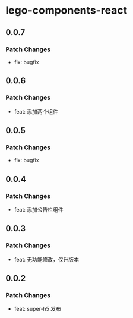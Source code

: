 # lego-components-react

## 0.0.7

### Patch Changes

- fix: bugfix

## 0.0.6

### Patch Changes

- feat: 添加两个组件

## 0.0.5

### Patch Changes

- fix: bugfix

## 0.0.4

### Patch Changes

- feat: 添加公告栏组件

## 0.0.3

### Patch Changes

- feat: 无功能修改，仅升版本

## 0.0.2

### Patch Changes

- feat: super-h5 发布
